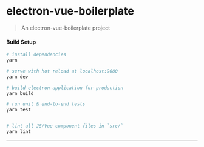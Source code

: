 # electron-vue-boilerplate

> An electron-vue-boilerplate project

#### Build Setup

``` bash
# install dependencies
yarn

# serve with hot reload at localhost:9080
yarn dev

# build electron application for production
yarn build

# run unit & end-to-end tests
yarn test


# lint all JS/Vue component files in `src/`
yarn lint

```

---
